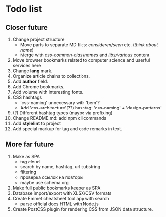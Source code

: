 # Todo list

## Closer future

1. Change project structure
    * Move parts to separate MD files: *consideren/seen* etc. (_think about name_)
    * Merge with *css-common-classnames* and *libs/various* content
2. Move browser bookmarks related to computer science and userful services here
3. Change **lang** mark.
4. Organize article chains to collections.
5. Add **author** field.
6. Add Chrome bookmarks.
7. Add volume with interesting fonts.
8. CSS hashtags
    * 'css-naming' unnecessary with 'bem'?
    * Add 'css-architecture'(??) hashtag: 'css-naming' + 'design-patterns'
9. (?) Different hashtag types (maybe via prefixing)
10. Change README.md: add npm cli commands
11. Add **stylelint** to project
12. Add special markup for tag and code remarks in text.

## More far future

1. Make as SPA
    * tag cloud
    * search by name, hashtag, url substring
    * filtering
    * проверка ссылок на повторы
    * maybe use schema.org
2. Make full public bookmarks keeper as SPA
3. Database import/export with XLSX/CSV formats
4. Create Emmet cheatsheet tool app with search
    * parse official docs HTML with Node.js
5. Create PostCSS plugin for rendering CSS from JSON data structure.
